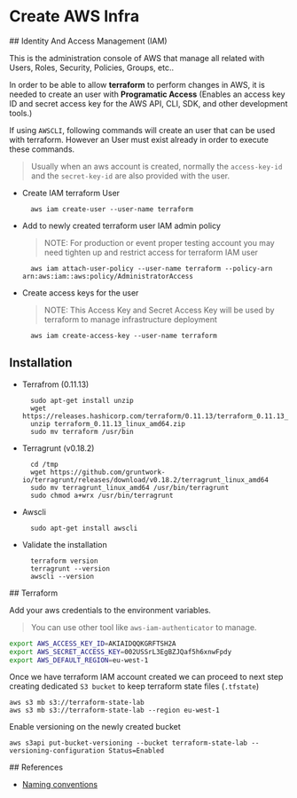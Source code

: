 # Create AWS Infra

## Identity And Access Management (IAM)

This is the administration console of AWS that manage all related with Users, Roles, Security, Policies, Groups, etc..

In order to be able to allow **terraform** to perform changes in AWS, it is needed to create an user with **Programatic Access** (Enables an access key ID and secret access key for the AWS API, CLI, SDK, and other development tools.)

If using `AWSCLI`, following commands will create an user that can be used with terraform. However an User must exist already in order to execute these commands.

> Usually when an aws account is created, normally the `access-key-id` and the `secret-key-id` are also provided with the user.

- Create IAM terraform User

        aws iam create-user --user-name terraform

- Add to newly created terraform user IAM admin policy

    > NOTE: For production or event proper testing account you may need tighten up and restrict access for terraform IAM user

        aws iam attach-user-policy --user-name terraform --policy-arn arn:aws:iam::aws:policy/AdministratorAccess

- Create access keys for the user

    > NOTE: This Access Key and Secret Access Key will be used by terraform to manage infrastructure deployment

        aws iam create-access-key --user-name terraform

## Installation

- Terrafrom (0.11.13)

        sudo apt-get install unzip
        wget https://releases.hashicorp.com/terraform/0.11.13/terraform_0.11.13_linux_amd64.zip
        unzip terraform_0.11.13_linux_amd64.zip
        sudo mv terraform /usr/bin

- Terragrunt (v0.18.2)

        cd /tmp
        wget https://github.com/gruntwork-io/terragrunt/releases/download/v0.18.2/terragrunt_linux_amd64
        sudo mv terragrunt_linux_amd64 /usr/bin/terragrunt
        sudo chmod a+wrx /usr/bin/terragrunt

- Awscli

        sudo apt-get install awscli

- Validate the installation
  
        terraform version
        terragrunt --version
        awscli --version

## Terraform

Add your aws credentials to the environment variables.

> You can use other tool like `aws-iam-authenticator` to manage.

```bash
export AWS_ACCESS_KEY_ID=AKIAIDQQKGRFTSH2A
export AWS_SECRET_ACCESS_KEY=002USSrL3EgBZJQaf5h6xnwFpdy
export AWS_DEFAULT_REGION=eu-west-1
```

Once we have terraform IAM account created we can proceed to next step creating dedicated `S3 bucket` to keep terraform state files (`.tfstate`)

    aws s3 mb s3://terraform-state-lab
    aws s3 mb s3://terraform-state-lab --region eu-west-1

Enable versioning on the newly created bucket

    aws s3api put-bucket-versioning --bucket terraform-state-lab --versioning-configuration Status=Enabled

## References

- [Naming conventions](http://lloydholman.co.uk/in-the-wild-aws-iam-naming-conventions/)